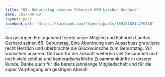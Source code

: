 ```yaml
---
title: "65. Geburtstag unseres Fähnrich HFM Larcher Gerhard"
date: 2017-09-09
layout: post
facebook_url: "https://facebook.com/ffwenns/posts/1691316214276830"
---
```


Am gestrigen Freitagabend feierte unser Mitglied und Fähnrich Larcher Gerhard seinen 65. Geburtstag. Eine Abordnung vom Ausschuss gratulierte recht Herzlich und überbrachte die Glückwünsche zum Geburtstag. Wir wünschen unserem Gerhard für die Zukunft weiterhin viel Gesundheit und noch viele schöne und kameradschaftliche Zusammenkünfte in unserer Runde. Danke auch für die bereits jahrelange Mitgliedschaft und für die super Verpflegung am gestrigen Abend!